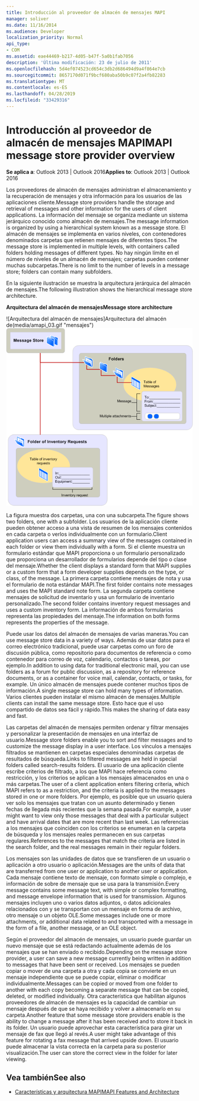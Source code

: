 ```yaml
---
title: Introducción al proveedor de almacén de mensajes MAPI
manager: soliver
ms.date: 11/16/2014
ms.audience: Developer
localization_priority: Normal
api_type:
- COM
ms.assetid: eae44469-b217-4d05-b47f-5a0b1fab7056
description: 'Última modificación: 23 de julio de 2011'
ms.openlocfilehash: 5d4ef074523cd654c3db2d686494d9a4f864e7cb
ms.sourcegitcommit: 8657170d071f9bcf680aba50b9c07f2a4fb82283
ms.translationtype: MT
ms.contentlocale: es-ES
ms.lasthandoff: 04/28/2019
ms.locfileid: "33429316"
---
```

# <a name="mapi-message-store-provider-overview"></a><span data-ttu-id="a79f1-103">Introducción al proveedor de almacén de mensajes MAPI</span><span class="sxs-lookup"><span data-stu-id="a79f1-103">MAPI message store provider overview</span></span>
  
<span data-ttu-id="a79f1-104">**Se aplica a**: Outlook 2013 | Outlook 2016</span><span class="sxs-lookup"><span data-stu-id="a79f1-104">**Applies to**: Outlook 2013 | Outlook 2016</span></span> 
  
<span data-ttu-id="a79f1-105">Los proveedores de almacén de mensajes administran el almacenamiento y la recuperación de mensajes y otra información para los usuarios de las aplicaciones cliente.</span><span class="sxs-lookup"><span data-stu-id="a79f1-105">Message store providers handle the storage and retrieval of messages and other information for the users of client applications.</span></span> <span data-ttu-id="a79f1-106">La información del mensaje se organiza mediante un sistema jerárquico conocido como almacén de mensajes.</span><span class="sxs-lookup"><span data-stu-id="a79f1-106">The message information is organized by using a hierarchical system known as a message store.</span></span> <span data-ttu-id="a79f1-107">El almacén de mensajes se implementa en varios niveles, con contenedores denominados carpetas que retienen mensajes de diferentes tipos.</span><span class="sxs-lookup"><span data-stu-id="a79f1-107">The message store is implemented in multiple levels, with containers called folders holding messages of different types.</span></span> <span data-ttu-id="a79f1-108">No hay ningún límite en el número de niveles de un almacén de mensajes; carpetas pueden contener muchas subcarpetas.</span><span class="sxs-lookup"><span data-stu-id="a79f1-108">There is no limit to the number of levels in a message store; folders can contain many subfolders.</span></span> 
  
<span data-ttu-id="a79f1-109">En la siguiente ilustración se muestra la arquitectura jerárquica del almacén de mensajes.</span><span class="sxs-lookup"><span data-stu-id="a79f1-109">The following illustration shows the hierarchical message store architecture.</span></span>
  
<span data-ttu-id="a79f1-110">**Arquitectura del almacén de mensajes**</span><span class="sxs-lookup"><span data-stu-id="a79f1-110">**Message store architecture**</span></span>
  
<span data-ttu-id="a79f1-111">![Arquitectura del almacén de mensajes]Arquitectura del almacén de(media/amapi_03.gif "mensajes")</span><span class="sxs-lookup"><span data-stu-id="a79f1-111">![Message store architecture](media/amapi_03.gif "Message store architecture")</span></span>
  
<span data-ttu-id="a79f1-112">La figura muestra dos carpetas, una con una subcarpeta.</span><span class="sxs-lookup"><span data-stu-id="a79f1-112">The figure shows two folders, one with a subfolder.</span></span> <span data-ttu-id="a79f1-113">Los usuarios de la aplicación cliente pueden obtener acceso a una vista de resumen de los mensajes contenidos en cada carpeta o verlos individualmente con un formulario.</span><span class="sxs-lookup"><span data-stu-id="a79f1-113">Client application users can access a summary view of the messages contained in each folder or view them individually with a form.</span></span> <span data-ttu-id="a79f1-114">Si el cliente muestra un formulario estándar que MAPI proporciona o un formulario personalizado que proporciona un desarrollador de formularios depende del tipo o clase del mensaje.</span><span class="sxs-lookup"><span data-stu-id="a79f1-114">Whether the client displays a standard form that MAPI supplies or a custom form that a form developer supplies depends on the type, or class, of the message.</span></span> <span data-ttu-id="a79f1-115">La primera carpeta contiene mensajes de nota y usa el formulario de nota estándar MAPI.</span><span class="sxs-lookup"><span data-stu-id="a79f1-115">The first folder contains note messages and uses the MAPI standard note form.</span></span> <span data-ttu-id="a79f1-116">La segunda carpeta contiene mensajes de solicitud de inventario y usa un formulario de inventario personalizado.</span><span class="sxs-lookup"><span data-stu-id="a79f1-116">The second folder contains inventory request messages and uses a custom inventory form.</span></span> <span data-ttu-id="a79f1-117">La información de ambos formularios representa las propiedades del mensaje.</span><span class="sxs-lookup"><span data-stu-id="a79f1-117">The information on both forms represents the properties of the message.</span></span>
  
<span data-ttu-id="a79f1-118">Puede usar los datos del almacén de mensajes de varias maneras.</span><span class="sxs-lookup"><span data-stu-id="a79f1-118">You can use message store data in a variety of ways.</span></span> <span data-ttu-id="a79f1-119">Además de usar datos para el correo electrónico tradicional, puede usar carpetas como un foro de discusión pública, como repositorio para documentos de referencia o como contenedor para correo de voz, calendario, contactos o tareas, por ejemplo.</span><span class="sxs-lookup"><span data-stu-id="a79f1-119">In addition to using data for traditional electronic mail, you can use folders as a forum for public discussion, as a repository for reference documents, or as a container for voice mail, calendar, contacts, or tasks, for example.</span></span> <span data-ttu-id="a79f1-120">Un único almacén de mensajes puede contener muchos tipos de información.</span><span class="sxs-lookup"><span data-stu-id="a79f1-120">A single message store can hold many types of information.</span></span> <span data-ttu-id="a79f1-121">Varios clientes pueden instalar el mismo almacén de mensajes.</span><span class="sxs-lookup"><span data-stu-id="a79f1-121">Multiple clients can install the same message store.</span></span> <span data-ttu-id="a79f1-122">Esto hace que el uso compartido de datos sea fácil y rápido.</span><span class="sxs-lookup"><span data-stu-id="a79f1-122">This makes the sharing of data easy and fast.</span></span> 
  
<span data-ttu-id="a79f1-123">Las carpetas del almacén de mensajes permiten ordenar y filtrar mensajes y personalizar la presentación de mensajes en una interfaz de usuario.</span><span class="sxs-lookup"><span data-stu-id="a79f1-123">Message store folders enable you to sort and filter messages and to customize the message display in a user interface.</span></span> <span data-ttu-id="a79f1-124">Los vínculos a mensajes filtrados se mantienen en carpetas especiales denominadas carpetas de resultados de búsqueda.</span><span class="sxs-lookup"><span data-stu-id="a79f1-124">Links to filtered messages are held in special folders called search-results folders.</span></span> <span data-ttu-id="a79f1-125">El usuario de una aplicación cliente escribe criterios de filtrado, a los que MAPI hace referencia como restricción, y los criterios se aplican a los mensajes almacenados en una o más carpetas.</span><span class="sxs-lookup"><span data-stu-id="a79f1-125">The user of a client application enters filtering criteria, which MAPI refers to as a restriction, and the criteria is applied to the messages stored in one or more folders.</span></span> <span data-ttu-id="a79f1-126">Por ejemplo, es posible que un usuario quiera ver solo los mensajes que tratan con un asunto determinado y tienen fechas de llegada más recientes que la semana pasada.</span><span class="sxs-lookup"><span data-stu-id="a79f1-126">For example, a user might want to view only those messages that deal with a particular subject and have arrival dates that are more recent than last week.</span></span> <span data-ttu-id="a79f1-127">Las referencias a los mensajes que coinciden con los criterios se enumeran en la carpeta de búsqueda y los mensajes reales permanecen en sus carpetas regulares.</span><span class="sxs-lookup"><span data-stu-id="a79f1-127">References to the messages that match the criteria are listed in the search folder, and the real messages remain in their regular folders.</span></span>
  
<span data-ttu-id="a79f1-128">Los mensajes son las unidades de datos que se transfieren de un usuario o aplicación a otro usuario o aplicación.</span><span class="sxs-lookup"><span data-stu-id="a79f1-128">Messages are the units of data that are transferred from one user or application to another user or application.</span></span> <span data-ttu-id="a79f1-129">Cada mensaje contiene texto de mensaje, con formato simple o complejo, e información de sobre de mensaje que se usa para la transmisión.</span><span class="sxs-lookup"><span data-stu-id="a79f1-129">Every message contains some message text, with simple or complex formatting, and message envelope information that is used for transmission.</span></span> <span data-ttu-id="a79f1-130">Algunos mensajes incluyen uno o varios datos adjuntos, o datos adicionales relacionados con y se transportan con un mensaje en forma de archivo, otro mensaje o un objeto OLE.</span><span class="sxs-lookup"><span data-stu-id="a79f1-130">Some messages include one or more attachments, or additional data related to and transported with a message in the form of a file, another message, or an OLE object.</span></span> 
  
<span data-ttu-id="a79f1-131">Según el proveedor del almacén de mensajes, un usuario puede guardar un nuevo mensaje que se está redactando actualmente además de los mensajes que se han enviado o recibido.</span><span class="sxs-lookup"><span data-stu-id="a79f1-131">Depending on the message store provider, a user can save a new message currently being written in addition to messages that have been sent or received.</span></span> <span data-ttu-id="a79f1-132">Los mensajes se pueden copiar o mover de una carpeta a otra y cada copia se convierte en un mensaje independiente que se puede copiar, eliminar o modificar individualmente.</span><span class="sxs-lookup"><span data-stu-id="a79f1-132">Messages can be copied or moved from one folder to another with each copy becoming a separate message that can be copied, deleted, or modified individually.</span></span> <span data-ttu-id="a79f1-133">Otra característica que habilitan algunos proveedores de almacén de mensajes es la capacidad de cambiar un mensaje después de que se haya recibido y volver a almacenarlo en su carpeta.</span><span class="sxs-lookup"><span data-stu-id="a79f1-133">Another feature that some message store providers enable is the ability to change a message after it has been received and to store it back in its folder.</span></span> <span data-ttu-id="a79f1-134">Un usuario puede aprovechar esta característica para girar un mensaje de fax que llegó al revés.</span><span class="sxs-lookup"><span data-stu-id="a79f1-134">A user might take advantage of this feature for rotating a fax message that arrived upside down.</span></span> <span data-ttu-id="a79f1-135">El usuario puede almacenar la vista correcta en la carpeta para su posterior visualización.</span><span class="sxs-lookup"><span data-stu-id="a79f1-135">The user can store the correct view in the folder for later viewing.</span></span> 
  
## <a name="see-also"></a><span data-ttu-id="a79f1-136">Vea también</span><span class="sxs-lookup"><span data-stu-id="a79f1-136">See also</span></span>

- [<span data-ttu-id="a79f1-137">Características y arquitectura MAPI</span><span class="sxs-lookup"><span data-stu-id="a79f1-137">MAPI Features and Architecture</span></span>](mapi-features-and-architecture.md)

